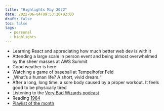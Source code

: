 ```yaml
---
title: "Highlights May 2022"
date: 2022-06-04T09:53:20+02:00
draft: false
toc: false
tags:
  - personal
  - highlights
---
```


- Learning React and appreciating how much better web dev is with it
- Attending a large scale in person event and being almost overwhelmed by the sheer masses at AWS Summit
- Good weather is here
- Watching a game of baseball at Tempelhofer Feld
- „What’s a human life? A short, vivid dream.“
- After a long, long time: a sore body caused by a proper workout. It feels good to be physically tired
- Listening to the [Very Bad Wizards podcast](https://www.verybadwizards.com/)
- Reading [1984](https://en.wikipedia.org/wiki/Nineteen_Eighty-Four)
- [Playlist of the month](https://music.apple.com/de/playlist/2022-05/pl.u-76oNP2NtveBxqN?l=en)
